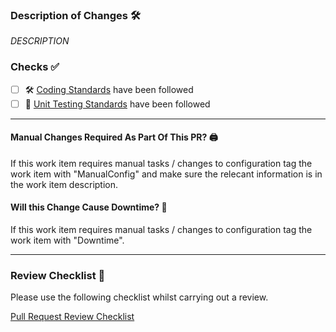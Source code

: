 <!--
PR TITLE
⬆️ Your PR title will become the commit message once it's merged in so make sure it follows this regex pattern:
https://github.com/ignite-systems/devops/blob/1563e25d5b5c94b2553109a4be4ba105b85feee7/.github/workflows/pr-title-verify.yml#L23
-->

### Description of Changes 🛠️

<!--
- A short Description of the changes.
- Point the reviewer to the most pertinent aspects of the work
- Include and rationale behind any coding decisions
- Potential risks
-->

_DESCRIPTION_

### Checks ✅

<!--
Check the appropriate boxes
-->

- [ ] 🛠 [Coding Standards](https://www.notion.so/igniteinsurancesystems/Coding-Standards-96913f6025f9475b9c3b2e0c6eeb34e6) have been followed
- [ ] 🧪 [Unit Testing Standards](https://www.notion.so/igniteinsurancesystems/Unit-Testing-Standards-b92e31c8b2674008bf08f03c115a50bf) have been followed

---

#### Manual Changes Required As Part Of This PR? 🖨

If this work item requires manual tasks / changes to configuration tag the work item with "ManualConfig" and make sure the relecant information is in the work item description.

#### Will this Change Cause Downtime? 🚨

If this work item requires manual tasks / changes to configuration tag the work item with "Downtime".

---

### Review Checklist 🔎
Please use the following checklist whilst carrying out a review.

[Pull Request Review Checklist](https://www.notion.so/igniteinsurancesystems/Pull-Request-Review-Checklist-1b6d93de473e80178f7ae094bdb5e4a8?pvs=4) 
